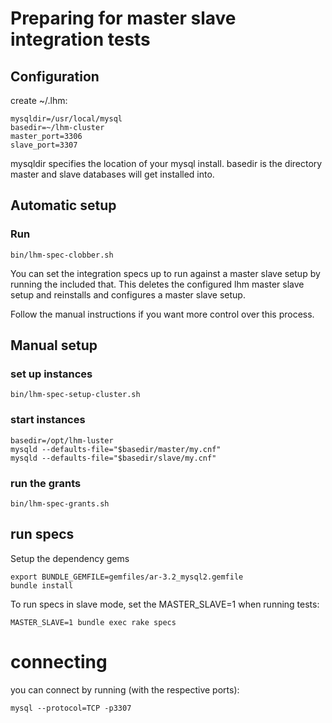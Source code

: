 # Preparing for master slave integration tests

## Configuration

create ~/.lhm:

    mysqldir=/usr/local/mysql
    basedir=~/lhm-cluster
    master_port=3306
    slave_port=3307

mysqldir specifies the location of your mysql install. basedir is the
directory master and slave databases will get installed into.

## Automatic setup

### Run

    bin/lhm-spec-clobber.sh

You can set the integration specs up to run against a master slave setup by
running the included that. This deletes the configured lhm master slave setup and reinstalls and configures a master slave setup.

Follow the manual instructions if you want more control over this process.

## Manual setup

### set up instances

    bin/lhm-spec-setup-cluster.sh

### start instances

    basedir=/opt/lhm-luster
    mysqld --defaults-file="$basedir/master/my.cnf"
    mysqld --defaults-file="$basedir/slave/my.cnf"

### run the grants

    bin/lhm-spec-grants.sh

## run specs

Setup the dependency gems

    export BUNDLE_GEMFILE=gemfiles/ar-3.2_mysql2.gemfile
    bundle install

To run specs in slave mode, set the MASTER_SLAVE=1 when running tests:

    MASTER_SLAVE=1 bundle exec rake specs

# connecting

you can connect by running (with the respective ports):

    mysql --protocol=TCP -p3307

